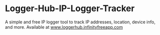 # Logger-Hub-IP-Logger-Tracker
A simple and free IP logger tool to track IP addresses, location, device info, and more. Available at www.loggerhub.infinityfreeapp.com
